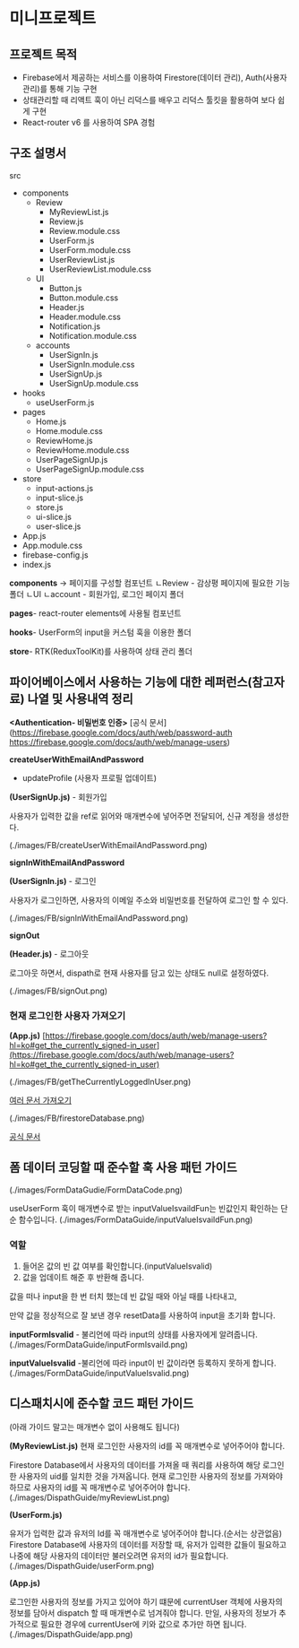 # 미니프로젝트

## **프로젝트 목적**

- Firebase에서 제공하는 서비스를 이용하여 Firestore(데이터 관리), Auth(사용자 관리)를 통해 기능 구현
- 상태관리할 때 리액트 훅이 아닌 리덕스를 배우고 리덕스 툴킷을 활용하여 보다 쉽게 구현
- React-router v6 를 사용하여 SPA 경험


## **구조 설명서**
src
  - components
    - Review
      - MyReviewList.js
      - Review.js
      - Review.module.css
      - UserForm.js
      - UserForm.module.css
      - UserReviewList.js
      - UserReviewList.module.css
    - UI
      - Button.js
      - Button.module.css
      - Header.js
      - Header.module.css
      - Notification.js
      - Notification.module.css
    - accounts
      - UserSignIn.js
      - UserSignIn.module.css
      - UserSignUp.js
      - UserSignUp.module.css
  - hooks
    - useUserForm.js
  - pages
    - Home.js
    - Home.module.css
    - ReviewHome.js
    - ReviewHome.module.css
    - UserPageSignUp.js
    - UserPageSignUp.module.css
  - store
    - input-actions.js
    - input-slice.js
    - store.js
    - ui-slice.js
    - user-slice.js
  - App.js
  - App.module.css
  - firebase-config.js
  - index.js

**components** -> 페이지를 구성할 컴포넌트
ㄴReview - 감상평 페이지에 필요한 기능 폴더
ㄴUI
ㄴaccount - 회원가입, 로그인 페이지 폴더

**pages**- react-router elements에 사용될 컴포넌트

**hooks**- UserForm의 input을 커스텀 훅을 이용한 폴더

**store**- RTK(ReduxToolKit)를 사용하여 상태 관리 폴더


## **파이어베이스에서 사용하는 기능에 대한 레퍼런스(참고자료) 나열 및 사용내역 정리**

**<Authentication- 비밀번호 인증>**
[공식 문서](https://firebase.google.com/docs/auth/web/password-auth
https://firebase.google.com/docs/auth/web/manage-users)

**createUserWithEmailAndPassword**

+ updateProfile (사용자 프로필 업데이트)

**(UserSignUp.js)** - 회원가입

사용자가 입력한 값을 ref로 읽어와 매개변수에 넣어주면 전달되어, 신규 계정을 생성한다.

(./images/FB/createUserWithEmailAndPassword.png)


**signInWithEmailAndPassword**

**(UserSignIn.js)** - 로그인

사용자가 로그인하면, 사용자의 이메일 주소와 비밀번호를 전달하여 로그인 할 수 있다.

(./images/FB/signInWithEmailAndPassword.png)

**signOut**

**(Header.js)** - 로그아웃

로그아웃 하면서, dispath로 현재 사용자를 담고 있는 상태도 null로 설정하였다.

(./images/FB/signOut.png)

### **현재 로그인한 사용자 가져오기**
**(App.js)**
[https://firebase.google.com/docs/auth/web/manage-users?hl=ko#get_the_currently_signed-in_user](https://firebase.google.com/docs/auth/web/manage-users?hl=ko#get_the_currently_signed-in_user)

(./images/FB/getTheCurrentlyLoggedInUser.png)

**<Firestore Database>**

[여러 문서 가져오기](https://firebase.google.com/docs/firestore/query-data/get-data?hl=ko#get_multiple_documents_from_a_collection)

(./images/FB/firestoreDatabase.png)

**<Hosting>**

[공식 문서](https://pool-pantydraco-4e9.notion.site/hosting-5208ab32e0c2434bb3b1dfcb9ec856ea)


## **폼 데이터 코딩할 때 준수할 훅 사용 패턴 가이드**
(./images/FormDataGudie/FormDataCode.png)

useUserForm 훅이 매개변수로 받는 inputValueIsvaildFun는 빈값인지 확인하는 단순 함수입니다.
(./images/FormDataGuide/inputValueIsvaildFun.png)

### 역할

1. 들어온 값의 빈 값 여부를 확인합니다.(inputValueIsvalid)
2. 값을 업데이트 해준 후 반환해 줍니다.

값을 떠나 input을 한 번 터치 했는데 빈 값일 때와 아닐 때를 나타내고,

만약 값을 정상적으로 잘 보낸 경우 resetData를 사용하여 input을 초기화 합니다.

**inputFormIsvalid** - 불리언에 따라 input의 상태를 사용자에게 알려줍니다.
(./images/FormDataGuide/inputFormIsvaild.png)

**inputValueIsvalid** -불리언에 따라 input이 빈 값이라면 등록하지 못하게 합니다.
(./images/FormDataGuide/inputValueIsvalid.png)


## **디스패치시에 준수할 코드 패턴 가이드**
(아래 가이드 말고는 매개변수 없이 사용해도 됩니다) 

**(MyReviewList.js)**
현재 로그인한 사용자의 id를 꼭 매개변수로 넣어주어야 합니다.

Firestore Database에서 사용자의 데이터를 가져올 때 쿼리를 사용하여 해당 로그인한 사용자의 uid를 일치한 것을 가져옵니다. 현재 로그인한 사용자의 정보를 가져와야 하므로 사용자의 id를 꼭 매개변수로 넣어주어야 합니다.
(./images/DispathGuide/myReviewList.png)

**(UserForm.js)**

유저가 입력한 값과 유저의 Id를 꼭 매개변수로 넣어주어야 합니다.(순서는 상관없음)
Firestore Database에 사용자의 데이터를 저장할 때, 유저가 입력한 값들이 필요하고
나중에 해당 사용자의 데이터만 불러오려면 유저의 id가 필요합니다.
(./images/DispathGuide/userForm.png)

**(App.js)**

로그인한 사용자의 정보를 가지고 있어야 하기 떄문에 currentUser 객체에 사용자의 정보를 담아서
dispatch 할 때 매개변수로 넘겨줘야 합니다.
만일, 사용자의 정보가 추가적으로 필요한 경우에 currentUser에 키와 값으로 추가만 하면 됩니다.
(./images/DispathGuide/app.png)